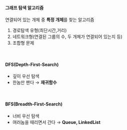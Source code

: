 #### 그래프 탐색 알고리즘
연결되어 있는 개체 중 **특정 개체**를 찾는 알고리즘
1. 경로탐색 유형(최단시간,거리)
2. 네트워크형(연결된 그룹의 수, 두 개체가 연결되어 있는지 등)
3. 조합형 문제
<br>

#### DFS(Depth-First-Search)
- 깊이 우선 탐색   
- 한놈만 팬다 → **재귀함수**
<br>

#### BFS(Breadth-First-Search)
- 너비 우선 탐색   
- 여러놈을 때리면서 간다 → **Queue, LinkedList**
